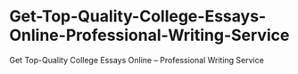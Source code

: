 # Get-Top-Quality-College-Essays-Online-Professional-Writing-Service
Get Top-Quality College Essays Online – Professional Writing Service
